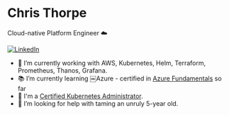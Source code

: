 # Chris Thorpe

Cloud-native Platform Engineer :cloud:

[![LinkedIn](https://img.shields.io/badge/Chris_Thorpe--black?style=social&logo=linkedin)](http://linkedin.com/in/chris-thorpe-38535919)

- 🔭 I’m currently working with AWS, Kubernetes, Helm, Terraform, Prometheus, Thanos, Grafana.
- :books: I’m currently learning ￼Azure - certified in [Azure Fundamentals](https://www.youracclaim.com/badges/1c376647-826d-4ee9-9bb2-6ab5b830299d/public_url) so far 
- :1st_place_medal: I'm a [Certified Kubernetes Administrator](https://www.youracclaim.com/badges/fbaaa974-e47c-4cc3-b805-b4a8593fded8/public_url). 
- 🤔 I’m looking for help with taming an unruly 5-year old.
